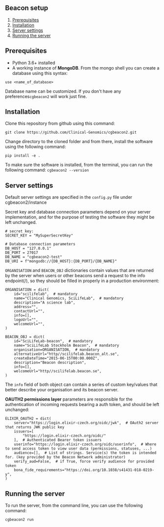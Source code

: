
## Beacon setup

1. [ Prerequisites ](#prerequisites)
1. [ Installation ](#installation)
1. [ Server settings ](#settings)
1. [ Running the server](#running)


<a name="prerequisites"></a>
## Prerequisites
- Python 3.6+ installed
- A working instance of **MongoDB**. From the mongo shell you can create a database using this syntax:
```
use <name_of_database>
```

Database name can be customized. If you don't have any preferences`cgbeacon2` will work just fine.



<a name="installation"></a>
## Installation

Clone this repository from github using this command:
```
git clone https://github.com/Clinical-Genomics/cgbeacon2.git
```

Change directory to the cloned folder and from there, install the software using the following command:
```
pip install -e .
```

To make sure the software is installed, from the terminal, you can run the following command: `cgbeacon2 --version`


<a name="settings"></a>
## Server settings

Default server settings are specified in the `config.py` file under cgbeacon2/instance

Secret key and database connection parameters depend on your server implementation, and for the purpose of testing the software they might be left unchanged.

```
# secret key:
SECRET_KEY = "MySuperSecretKey"

# Database connection parameters
DB_HOST = "127.0.0.1"
DB_PORT = 27017
DB_NAME = "cgbeacon2-test"
DB_URI = f"mongodb://{DB_HOST}:{DB_PORT}/{DB_NAME}"
```

`ORGANISATION` and `BEACON_OBJ` dictionaries contain values that are returned by the server when users or other beacons send a request to the info endpoint(/), so they should be filled in properly in a production environment:

```
ORGANISATION = dict(
    id="scilifelab",  # mandatory
    name="Clinical Genomics, SciLifeLab",  # mandatory
    description="A science lab",
    address="",
    contactUrl="",
    info=[],
    logoUrl="",
    welcomeUrl="",
)

BEACON_OBJ = dict(
    id="SciLifeLab-beacon",  # mandatory
    name="SciLifeLab Stockholm Beacon",  # mandatory
    organisation=ORGANISATION,  # mandatory
    alternativeUrl="http//scilifelab.beacon_alt.se",
    createDateTime="2015-06-15T00:00.000Z",
    description="Beacon description",
    info=[],
    welcomeUrl="http//scilifelab.beacon.se",
)
```
The `info` field of both object can contain a series of custom key/values that better describe your organisation and its beacon server.


**OAUTH2 permissions layer** parameters are responsible for the authentication of incoming requests bearing a auth token, and should be left unchanged:
```
ELIXIR_OAUTH2 = dict(
    server="https://login.elixir-czech.org/oidc/jwk",  # OAuth2 server that returns JWK public key
    issuers=[
        "https://login.elixir-czech.org/oidc/"
    ],  # Authenticated Bearer token issuers
    userinfo="https://login.elixir-czech.org/oidc/userinfo",  # Where to send access token to view user data (permissions, statuses, ...)
    audience=[],  # List of strings. Service(s) the token is intended for. (key provided by the Beacon Network administrator)
    verify_aud=False,  # if True, force verify audience for provided token
    bona_fide_requirements="https://doi.org/10.1038/s41431-018-0219-y",
)
```

<a name="running"></a>
## Running the server
To run the server, from the command line, you can use the following command:
```
cgbeacon2 run
```
